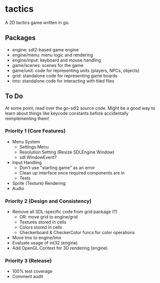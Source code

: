 # tactics

A 2D tactics game written in go.

## Packages

* engine: sdl2-based game engine
* engine/menu: menu logic and rendering
* engine/input: keyboard and mouse handling
* game/scenes: scenes for the game
* game/unit: code for representing units (players, NPCs, objects)
* grid: standalone code for representing game boards
* tmx: standalone code for interacting with tiled files

## To Do

At some point, read over the go-sdl2 source code. Might be a good way to learn
about things like keycode constants before accidentally reimplementing them!

### Priority 1 (Core Features)

* Menu System
	* Settings Menu
	* Resolution Setting (Resize SDLEngine.Window)
	* sdl.WindowEvent?
* Input Handling
	* Don't use "starting game" as an error
	* Clean up interface once required components are in
	* Tests
* Sprite (Texture) Rendering
* Audio

### Priority 2 (Design and Consistency)

* Remove all SDL-specific code from grid package (?)
	* OR: move grid to engine/grid
	* Textures stored in cells
	* Colors stored in cells
	* Checkerboard & CheckerColor funcs for color operations
* Move tmx to engine/tmx
* Evaluate usage of int32 (engine)
* Add OpenGL Context for 3D rendering (engine)

### Priority 3 (Release)

* 100% test coverage
* Comment audit
